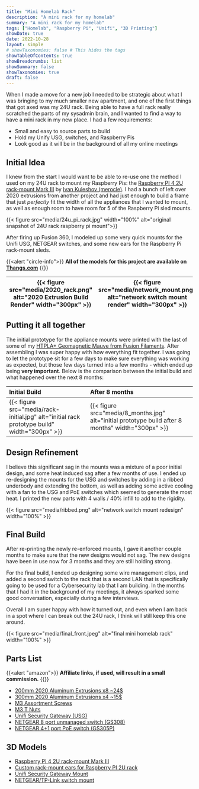 ```yaml
---
title: "Mini Homelab Rack"
description: "A mini rack for my homelab"
summary: "A mini rack for my homelab"
tags: ["Homelab", "Raspberry Pi", "Unifi", "3D Printing"]
showDate: true
date: 2022-10-28
layout: simple
# showTaxonomies: false # This hides the tags
showTableOfContents: true
showBreadcrumbs: list
showSummary: false
showTaxonomies: true
draft: false
---
```


When I made a move for a new job I needed to be strategic about what I was bringing to my much smaller new apartment, and one of the first things that got axed was my 24U rack. Being able to have a full rack really scratched the parts of my sysadmin brain, and I wanted to find a way to have a mini rack in my new place. I had a few requirements:

* Small and easy to source parts to build
* Hold my Unify USG, switches, and Raspberry Pis
* Look good as it will be in the background of all my online meetings

## Initial Idea

I knew from the start I would want to be able to re-use one the method I used on my 24U rack to mount my Raspberry Pis: the [Raspberry PI 4 2U rack-mount Mark III](https://www.thingiverse.com/thing:4756812) by [Ivan Kuleshov (merocle)](https://www.thingiverse.com/merocle/designs). I had a bunch of left over 2020 extrusions from another project and had just enough to build a frame that just *perfectly* fit the width of all the appliances that I wanted to mount, as well as enough room to have room for 5 of the Raspberry Pi sled mounts.

{{< figure src="media/24u_pi_rack.jpg" width="100%" alt="original snapshot of 24U rack raspberry pi mount">}}

After firing up Fusion 360, I modeled up some very quick mounts for the Unifi USG, NETGEAR switches, and some new ears for the Raspberry Pi rack-mount sleds.

{{<alert "circle-info">}}
**All of the models for this project are available on [Thangs.com](https://thangs.com/designer/cyberastronaut)**
{{</alert>}}

| {{< figure src="media/2020_rack.png" alt="2020 Extrusion Build Render" width="300px" >}} | {{< figure src="media/network_mount.png" alt="network switch mount render" width="300px" >}} | {{< figure src="media/pi_rack_ears.png" alt="pi rack ears render" width="300px" >}} |
|:---:|:---:|:---:|

## Putting it all together

The initial prototype for the appliance mounts were printed with the last of some of my [HTPLA+ Geomagnetic Mauve from Fusion Filaments](https://fusionfilaments.com/collections/high-performance-refill-spools/products/1kg-htpla-filament-geomagnetic-mauve). After assembling I was super happy with how everything fit together. I was going to let the prototype sit for a few days to make sure everything was working as expected, but those few days turned into a few months - which ended up being **very important**. Below is the comparison between the initial build and what happened over the next 8 months:

| Initial Build | After 8 months |
| :---- | :---- |
| {{< figure src="media/rack-initial.jpg" alt="initial rack prototype build" width="300px" >}} | {{< figure src="media/8_months.jpg" alt="initial prototype build after 8 months" width="300px" >}} |

## Design Refinement

I believe this significant sag in the mounts was a mixture of a poor initial design, and some heat induced sag after a few months of use. I ended up re-designing the mounts for the USG and switches by adding in a ribbed underbody and extending the bottom, as well as adding some active cooling with a fan to the USG and PoE switches which seemed to generate the most heat. I printed the new parts with 4 walls / 40% infill to add to the rigidity.

{{< figure src="media/ribbed.png" alt="network switch mount redesign" width="100%" >}}

## Final Build

After re-printing the newly re-enforced mounts, I gave it another couple months to make sure that the new designs would not sag. The new designs have been in use now for 3 months and they are still holding strong.

For the final build, I ended up designing some wire management clips, and added a second switch to the rack that is a second LAN that is specifically going to be used for a Cybersecurity lab that I am building. In the months that I had it in the background of my meetings, it always sparked some good conversation, especially during a few interviews.

Overall I am super happy with how it turned out, and even when I am back in a spot where I can break out the 24U rack, I think will still keep this one around.

{{< figure src="media/final_front.jpeg" alt="final mini homelab rack" width="100%" >}}

## Parts List

{{<alert "amazon">}}
**Affiliate links, if used, will result in a small commission.**
{{</alert>}}

* [200mm 2020 Aluminum Extrusions x8 ~24$](https://amzn.to/3DKxlcc)
* [300mm 2020 Aluminum Extrusions x4 ~15$](https://amzn.to/3DKxlcc)
* [M3 Assortment Screws](https://amzn.to/3ffQ9a5)
* [M3 T Nuts](https://amzn.to/3ffQ9a5)
* [Unifi Security Gateway (USG)](https://amzn.to/3NhMDIF)
* [NETGEAR 8 port unmanaged switch (GS308)](https://amzn.to/3NhMDIF)
* [NETGEAR 4+1 port PoE switch (GS305P)](https://amzn.to/3WexHz3)

## 3D Models

* [Raspberry PI 4 2U rack-mount Mark III](https://www.thingiverse.com/thing:4756812)
* [Custom rack-mount ears for Raspberry PI 2U rack](https://social.thangs.com/m/452215)
* [Unifi Security Gateway Mount](https://social.thangs.com/m/452193)
* [NETGEAR/TP-Link switch mount](https://social.thangs.com/m/452157)
